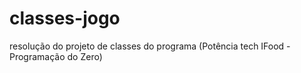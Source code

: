 # classes-jogo
resolução do projeto de classes do programa (Potência tech IFood - Programação do Zero)
